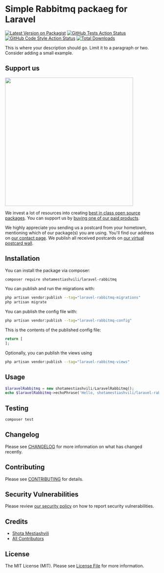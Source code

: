 # Simple Rabbitmq packaeg for Laravel

[![Latest Version on Packagist](https://img.shields.io/packagist/v/shotamestiashvili/laravel-rabbitmq.svg?style=flat-square)](https://packagist.org/packages/shotamestiashvili/laravel-rabbitmq)
[![GitHub Tests Action Status](https://img.shields.io/github/actions/workflow/status/shotamestiashvili/laravel-rabbitmq/run-tests.yml?branch=main&label=tests&style=flat-square)](https://github.com/shotamestiashvili/laravel-rabbitmq/actions?query=workflow%3Arun-tests+branch%3Amain)
[![GitHub Code Style Action Status](https://img.shields.io/github/actions/workflow/status/shotamestiashvili/laravel-rabbitmq/fix-php-code-style-issues.yml?branch=main&label=code%20style&style=flat-square)](https://github.com/shotamestiashvili/laravel-rabbitmq/actions?query=workflow%3A"Fix+PHP+code+style+issues"+branch%3Amain)
[![Total Downloads](https://img.shields.io/packagist/dt/shotamestiashvili/laravel-rabbitmq.svg?style=flat-square)](https://packagist.org/packages/shotamestiashvili/laravel-rabbitmq)

This is where your description should go. Limit it to a paragraph or two. Consider adding a small example.

## Support us

[<img src="https://github-ads.s3.eu-central-1.amazonaws.com/laravel-rabbitmq.jpg?t=1" width="419px" />](https://spatie.be/github-ad-click/laravel-rabbitmq)

We invest a lot of resources into creating [best in class open source packages](https://spatie.be/open-source). You can support us by [buying one of our paid products](https://spatie.be/open-source/support-us).

We highly appreciate you sending us a postcard from your hometown, mentioning which of our package(s) you are using. You'll find our address on [our contact page](https://spatie.be/about-us). We publish all received postcards on [our virtual postcard wall](https://spatie.be/open-source/postcards).

## Installation

You can install the package via composer:

```bash
composer require shotamestiashvili/laravel-rabbitmq
```

You can publish and run the migrations with:

```bash
php artisan vendor:publish --tag="laravel-rabbitmq-migrations"
php artisan migrate
```

You can publish the config file with:

```bash
php artisan vendor:publish --tag="laravel-rabbitmq-config"
```

This is the contents of the published config file:

```php
return [
];
```

Optionally, you can publish the views using

```bash
php artisan vendor:publish --tag="laravel-rabbitmq-views"
```

## Usage

```php
$laravelRabbitmq = new shotamestiashvili/LaravelRabbitmq();
echo $laravelRabbitmq->echoPhrase('Hello, shotamestiashvili/laravel-rabbitmq!');
```

## Testing

```bash
composer test
```

## Changelog

Please see [CHANGELOG](CHANGELOG.md) for more information on what has changed recently.

## Contributing

Please see [CONTRIBUTING](CONTRIBUTING.md) for details.

## Security Vulnerabilities

Please review [our security policy](../../security/policy) on how to report security vulnerabilities.

## Credits

- [Shota Mestiashvili](https://github.com/shotamestiashvili)
- [All Contributors](../../contributors)

## License

The MIT License (MIT). Please see [License File](LICENSE.md) for more information.
